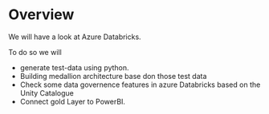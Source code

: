 # Overview

We will have a look at Azure Databricks.

To do so we will

- generate test-data using python.
- Building medallion architecture base don those test data
- Check some data governence features in azure Databricks based on the Unity Catalogue
- Connect gold Layer to PowerBI.